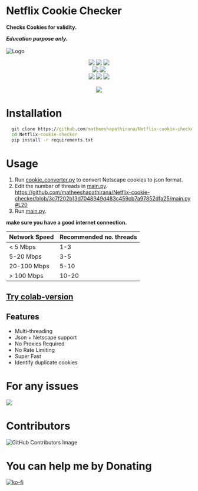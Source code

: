 
# Netflix Cookie Checker

**Checks Cookies for validity.**

*<b>Education purpose only.</b>*<br><br>
![Logo](images/netflix_logo.jpg)


<p align= "center">
   <img src="https://img.shields.io/github/languages/top/matheeshapathirana/Netflix-cookie-checker">
   <img src="https://img.shields.io/github/stars/matheeshapathirana/Netflix-cookie-checker">
   <img src="https://img.shields.io/github/forks/matheeshapathirana/Netflix-cookie-checker">
   <br>
   <img src="https://img.shields.io/github/last-commit/matheeshapathirana/Netflix-cookie-checker">
   <img src="https://img.shields.io/github/license/matheeshapathirana/Netflix-cookie-checker">
   <br>
   <img src="https://img.shields.io/github/issues/matheeshapathirana/Netflix-cookie-checker">
   <img src="https://img.shields.io/github/issues-closed/matheeshapathirana/Netflix-cookie-checker">
   <img src ="https://hits.dwyl.com/matheeshapathirana/Netflix-cookie-checker.svg">
   <br>
   <br>
   <img src="https://repobeats.axiom.co/api/embed/97888767d68bc2104aed23c14f34d310822b4bc8.svg">
</p>


# Installation

```cmd
  git clone https://github.com/matheeshapathirana/Netflix-cookie-checker.git
  cd Netflix-cookie-checker
  pip install -r requirements.txt
```
# Usage

1.  Run [cookie_converter.py](https://github.com/matheeshapathirana/Netflix-cookie-checker/blob/b82b684355a80e23f5648e6082090d9cd5332cc3/cookie_converter.py) to convert Netscape cookies to json format.
2. Edit the number of threads in [main.py](https://github.com/matheeshapathirana/Netflix-cookie-checker/blob/0627ae9af2c51276a7a1fa9880a4a82cf0e606d4/main.py).
   https://github.com/matheeshapathirana/Netflix-cookie-checker/blob/3c7f202b13d7048949d483c459cb7a97852dfa25/main.py#L20
2. Run [main.py](https://github.com/matheeshapathirana/Netflix-cookie-checker/blob/5981527b46093775ecb027c73de0bcc6361eb5ea/main.py).

**make sure you have a good internet connection.**

| Network Speed | Recommended no. threads |
|---------------|-------------------------|
| < 5 Mbps      | 1-3                     |
| 5-20 Mbps     | 3-5                     |
| 20-100 Mbps   | 5-10                    |
| > 100 Mbps    | 10-20                   |

## [Try colab-version](https://github.com/matheeshapathirana/Netflix-cookie-checker/tree/colab-version)

##  Features
- Multi-threading
- Json + Netscape support
- No Proxies Required
- No Rate Limiting
- Super Fast
- Identify duplicate cookies

# For any issues
<a href="https://discord.gg/RSCdKeKB5X"><img src="https://discord.com/api/guilds/1121457935822901278/widget.png?style=banner2"></a>

# Contributors
![GitHub Contributors Image](https://contrib.rocks/image?repo=matheeshapathirana/Netflix-cookie-checker)
 

# You can help me by Donating
  [![ko-fi](https://ko-fi.com/img/githubbutton_sm.svg)](https://ko-fi.com/matheeshapathirana)

